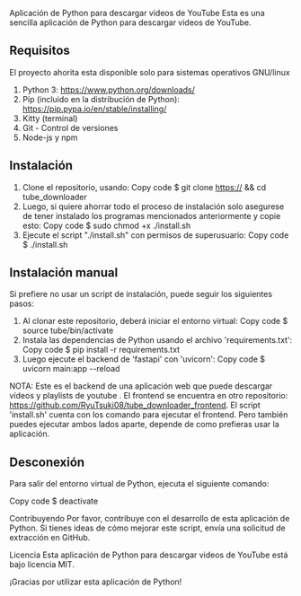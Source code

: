 Aplicación de Python para descargar videos de YouTube
Esta es una sencilla aplicación de Python para descargar videos de YouTube.

Requisitos
---------

El proyecto ahorita esta disponible solo para sistemas operativos GNU/linux

1. Python 3: https://www.python.org/downloads/
2. Pip (incluido en la distribución de Python): https://pip.pypa.io/en/stable/installing/
3. Kitty (terminal)
4. Git - Control de versiones
5. Node-js y npm

Instalación
------------
1. Clone el repositorio,  usando:
Copy code
$ git clone [https://](https://github.com/RyuTsuki08/tube_downloader.git) && cd  tube_downloader
2. Luego, si quiere ahorrar todo el proceso de instalación solo asegurese de tener instalado los programas  mencionados anteriormente y copie esto:
Copy code 
$ sudo chmod +x ./install.sh 
3. Ejecute el script "./install.sh" con permisos de superusuario:
Copy code
$ ./install.sh

Instalación manual 
------------------
Si prefiere no usar un script de instalación, puede seguir los siguientes pasos:
1. Al clonar  este repositorio, deberá iniciar el entorno virtual: 
Copy code
$ source tube/bin/activate
2. Instala las dependencias de Python usando el archivo 'requirements.txt':
Copy code
$ pip install -r requirements.txt
3. Luego ejecute el backend de 'fastapi' con 'uvicorn':
Copy code
$ uvicorn  main:app --reload

NOTA:
Este es el backend de una aplicación web que puede descargar vídeos y playlists de youtube . El frontend se encuentra en otro repositorio: https://github.com/RyuTsuki08/tube_downloader_frontend. El script 'install.sh' cuenta con los comando para ejecutar el frontend. Pero también puedes ejecutar ambos lados aparte, depende de como prefieras usar la aplicación. 

Desconexión
-----------
Para salir del entorno virtual de Python, ejecuta el siguiente comando:

Copy code
$ deactivate

Contribuyendo
Por favor, contribuye con el desarrollo de esta aplicación de Python. Si tienes ideas de cómo mejorar este script, envía una solicitud de extracción en GitHub.

Licencia
Esta aplicación de Python para descargar videos de YouTube está bajo licencia MIT.

¡Gracias por utilizar esta aplicación de Python!

